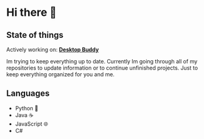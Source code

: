 # Hi there 👋

## State of things
Actively working on:
**[Desktop Buddy](https://github.com/jvietman/desktop-buddy)**

Im trying to keep everything up to date. Currently Im going through all of my repositories to update information or to continue unfinished projects. Just to keep everything organized for you and me.

## Languages
- Python 🐍
- Java ☕
- JavaScript 🌐
- C#
